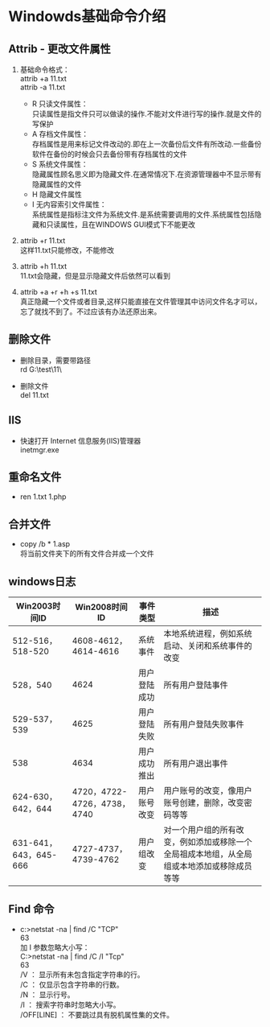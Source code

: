 # Windowds基础命令介绍

## Attrib - 更改文件属性

1. 基础命令格式：  
attrib +a 11.txt  
attrib -a 11.txt

    - R 只读文件属性：  
    只读属性是指文件只可以做读的操作.不能对文件进行写的操作.就是文件的写保护  
    - A 存档文件属性：  
    存档属性是用来标记文件改动的.即在上一次备份后文件有所改动.一些备份软件在备份的时候会只去备份带有存档属性的文件  
    - S 系统文件属性：  
    隐藏属性顾名思义即为隐藏文件.在通常情况下.在资源管理器中不显示带有隐藏属性的文件  
    - H 隐藏文件属性  
    - I 无内容索引文件属性：  
    系统属性是指标注文件为系统文件.是系统需要调用的文件.系统属性包括隐藏和只读属性，且在WINDOWS GUI模式下不能更改

2. attrib +r 11.txt  
这样11.txt只能修改，不能修改  

3. attrib +h 11.txt  
11.txt会隐藏，但是显示隐藏文件后依然可以看到

4. attrib +a +r +h +s 11.txt  
真正隐藏一个文件或者目录,这样只能直接在文件管理其中访问文件名才可以，忘了就找不到了。不过应该有办法还原出来。

## 删除文件

- 删除目录，需要带路径  
rd G:\test\11\  

- 删除文件  
del 11.txt

## IIS

- 快速打开 Internet 信息服务(IIS)管理器  
inetmgr.exe

## 重命名文件

- ren 1.txt 1.php

## 合并文件

- copy   /b  *  1.asp  
将当前文件夹下的所有文件合并成一个文件

## windows日志

Win2003时间ID|Win2008时间ID|事件类型|描述
--|--|--|--
512-516，518-520|4608-4612，4614-4616|系统事件|本地系统进程，例如系统启动、关闭和系统事件的改变
528，540|4624|用户登陆成功|所有用户登陆事件
529-537，539|4625|用户登陆失败|所有用户登陆失败事件
538|4634|用户成功推出|所有用户退出事件
624-630，642，644|4720，4722-4726，4738，4740|用户账号改变|用户账号的改变，像用户账号创建，删除，改变密码等等
631-641，643，645-666|4727-4737，4739-4762|用户组改变|对一个用户组的所有改变，例如添加或移除一个全局祖成本地组，从全局组或本地添加或移除成员等等

## Find 命令

- c:\>netstat -na | find /C "TCP"  
63  
加 I 参数忽略大小写：  
C:\>netstat -na | find /C  /I  "Tcp"  
63  
/V    ：     显示所有未包含指定字符串的行。  
/C    ：     仅显示包含字符串的行数。  
/N    ：     显示行号。  
/I    ：     搜索字符串时忽略大小写。  
/OFF[LINE] ： 不要跳过具有脱机属性集的文件。  
